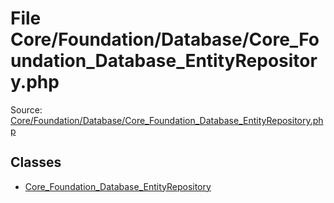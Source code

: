 File Core/Foundation/Database/Core_Foundation_Database_EntityRepository.php
=========
Source: [Core/Foundation/Database/Core_Foundation_Database_EntityRepository.php](https://github.com/PrestaShop/PrestaShop/blob/1.6.1.1/Core/Foundation/Database/Core_Foundation_Database_EntityRepository.php)


Classes
-------

* [Core_Foundation_Database_EntityRepository](class.Core_Foundation_Database_EntityRepository.md)

